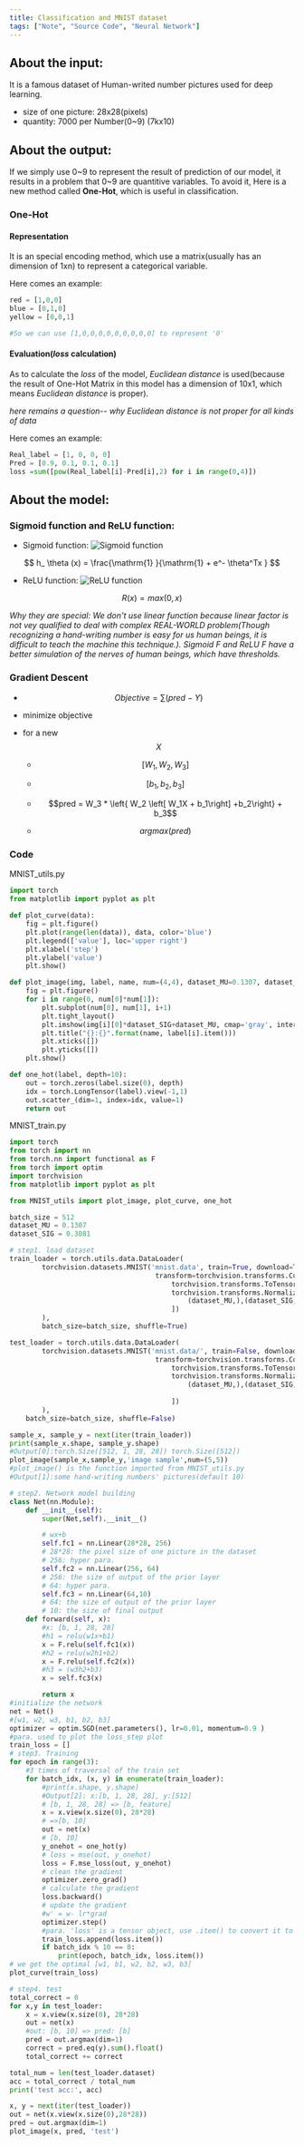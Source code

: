 ```yaml
---
title: Classification and MNIST dataset
tags: ["Note", "Source Code", "Neural Network"]
---
```


## About the input:

It is a famous dataset of Human-writed number pictures used for deep learning.

 * size of one picture: 28x28(pixels)
 * quantity: 7000 per Number(0~9) (7kx10)

## About the output:

If we simply use 0~9 to represent the result of prediction of our model, it results in a problem that 0~9 are quantitive variables. To avoid it, Here is a new method called __One-Hot__, which is useful in classification.

### One-Hot

#### Representation

It is an special encoding method, which use a matrix(usually has an dimension of 1xn) to represent a categorical variable.

Here comes an example:
```python
red = [1,0,0]
blue = [0,1,0]
yellow = [0,0,1]

#So we can use [1,0,0,0,0,0,0,0,0,0] to represent '0'
```

#### Evaluation(_loss_ calculation)

As to calculate the _loss_ of the model, _Euclidean distance_ is used(because the result of One-Hot Matrix in this model has a dimension of 10x1, which means _Euclidean distance_ is proper).

_here remains a question-- why Euclidean distance is not proper for all kinds of data_

Here comes an example:
```python
Real_label = [1, 0, 0, 0]
Pred = [0.9, 0.1, 0.1, 0.1]
loss =sum([pow(Real_label[i]-Pred[i],2) for i in range(0,4)]) 
```

## About the model:

### Sigmoid function and ReLU function:

* Sigmoid function:
![Sigmoid function](https://www.google.com/imgres?imgurl=https%3A%2F%2Fmiro.medium.com%2Fmax%2F1200%2F1*a04iKNbchayCAJ7-0QlesA.png&imgrefurl=https%3A%2F%2Fmedium.com%2F%40toprak.mhmt%2Factivation-functions-for-deep-learning-13d8b9b20e&tbnid=Zl9O5xKIlo6tvM&vet=12ahUKEwjH99qG-tb1AhXYqnIEHciXB-oQMygBegUIARDaAQ..i&docid=HgiWI3njmHtosM&w=1200&h=630&itg=1&q=Sigmoid%20function&hl=en-US&client=ubuntu&ved=2ahUKEwjH99qG-tb1AhXYqnIEHciXB-oQMygBegUIARDaAQ)

$$ h_ \theta (x) =  \frac{\mathrm{1} }{\mathrm{1} + e^- \theta^Tx }  $$
* ReLU function:
![ReLU function](https://www.google.com/imgres?imgurl=https%3A%2F%2Fmiro.medium.com%2Fmax%2F357%2F1*oePAhrm74RNnNEolprmTaQ.png&imgrefurl=https%3A%2F%2Fmedium.com%2F%40kanchansarkar%2Frelu-not-a-differentiable-function-why-used-in-gradient-based-optimization-7fef3a4cecec&tbnid=0UdUiZ4X2VLDiM&vet=12ahUKEwifmaTS-tb1AhWHq3IEHS10CgoQMygBegUIARC-AQ..i&docid=8NiVbpcoDLL_LM&w=357&h=278&itg=1&q=ReLU%20function&hl=en-US&client=ubuntu&ved=2ahUKEwifmaTS-tb1AhWHq3IEHS10CgoQMygBegUIARC-AQ)

$$ R(x) = max(0,x) $$

_Why they are special: We don't use linear function because linear factor is not vey qualified to deal with complex REAL-WORLD problem(Though recognizing a hand-writing number is easy for us human beings, it is difficult to teach the machine this technique.). Sigmoid F and ReLU F have a better simulation of the nerves of human beings, which have thresholds._ 

### Gradient Descent
* $$ Objective = \sum (pred - Y) $$

* minimize objective 

* for a new $$X$$

	* $$[W_1,W_2,W_3]$$

	* $$[b_1,b_2,b_3]$$

	* $$pred = W_3 * \left{ W_2 \left[ W_1X + b_1\right] +b_2\right} + b_3$$

	* $$argmax(pred)$$

### Code

MNIST_utils.py 
```python
import torch
from matplotlib import pyplot as plt

def plot_curve(data):
    fig = plt.figure()
    plt.plot(range(len(data)), data, color='blue')
    plt.legend(['value'], loc='upper right')
    plt.xlabel('step')
    plt.ylabel('value')
    plt.show()

def plot_image(img, label, name, num=(4,4), dataset_MU=0.1307, dataset_SIG=0.3081):
    fig = plt.figure()
    for i in range(0, num[0]*num[1]):
        plt.subplot(num[0], num[1], i+1)
        plt.tight_layout()
        plt.imshow(img[i][0]*dataset_SIG+dataset_MU, cmap='gray', interpolation='none')
        plt.title("{}:{}".format(name, label[i].item()))
        plt.xticks([])
        plt.yticks([])
    plt.show()

def one_hot(label, depth=10):
    out = torch.zeros(label.size(0), depth)
    idx = torch.LongTensor(label).view(-1,1)
    out.scatter_(dim=1, index=idx, value=1)
    return out
```

MNIST_train.py
```python
import torch
from torch import nn
from torch.nn import functional as F
from torch import optim
import torchvision
from matplotlib import pyplot as plt

from MNIST_utils import plot_image, plot_curve, one_hot

batch_size = 512
dataset_MU = 0.1307
dataset_SIG = 0.3081

# step1. load dataset
train_loader = torch.utils.data.DataLoader(
        torchvision.datasets.MNIST('mnist.data', train=True, download=True,
                                    transform=torchvision.transforms.Compose([
                                        torchvision.transforms.ToTensor(),
                                        torchvision.transforms.Normalize(
                                            (dataset_MU,),(dataset_SIG,))
                                        ])
        ),
        batch_size=batch_size, shuffle=True)

test_loader = torch.utils.data.DataLoader(
        torchvision.datasets.MNIST('mnist.data/', train=False, download=True,
                                    transform=torchvision.transforms.Compose([
                                        torchvision.transforms.ToTensor(),
                                        torchvision.transforms.Normalize(
                                            (dataset_MU,),(dataset_SIG,))
                                        
                                        ])
        ),
    batch_size=batch_size, shuffle=False)

sample_x, sample_y = next(iter(train_loader))
print(sample_x.shape, sample_y.shape)
#Output[0]:torch.Size([512, 1, 28, 28]) torch.Size([512])
plot_image(sample_x,sample_y,'image sample',num=(5,5))
#plot_image() is the function imported from MNIST_utils.py
#Output[1]:some hand-writing numbers' pictures(default 10)

# step2. Network model building
class Net(nn.Module):
    def __init__(self):
        super(Net,self).__init__()

        # wx+b
        self.fc1 = nn.Linear(28*28, 256)
        # 28*28: the pixel size of one picture in the dataset
        # 256: hyper para.
        self.fc2 = nn.Linear(256, 64)
        # 256: the size of output of the prior layer
        # 64: hyper para.
        self.fc3 = nn.Linear(64,10)
        # 64: the size of output of the prior layer
        # 10: the size of final output
    def forward(self, x):
        #x: [b, 1, 28, 28]
        #h1 = relu(w1x+b1)
        x = F.relu(self.fc1(x))
        #h2 = relu(w2h1+b2)
        x = F.relu(self.fc2(x))
        #h3 = (w3h2+b3)
        x = self.fc3(x)

        return x
#initialize the network
net = Net()
#[w1, w2, w3, b1, b2, b3]
optimizer = optim.SGD(net.parameters(), lr=0.01, momentum=0.9 )
#para. used to plot the loss_step plot
train_loss = []
# step3. Training
for epoch in range(3):
    #3 times of traversal of the train set
    for batch_idx, (x, y) in enumerate(train_loader):
        #print(x.shape, y.shape)
        #Output[2]: x:[b, 1, 28, 28], y:[512]
        # [b, 1, 28, 28] => [b, feature]
        x = x.view(x.size(0), 28*28)
        # =>[b, 10]
        out = net(x)
        # [b, 10]
        y_onehot = one_hot(y)
        # loss = mse(out, y_onehot)
        loss = F.mse_loss(out, y_onehot)
        # clean the gradient
        optimizer.zero_grad()
        # calculate the gradient
        loss.backward()
        # update the gradient
        #w' = w- lr*grad
        optimizer.step()
        #para. 'loss' is a tensor object, use .item() to convert it to numpy object
        train_loss.append(loss.item())
        if batch_idx % 10 == 0:
            print(epoch, batch_idx, loss.item())
# we get the optimal [w1, b1, w2, b2, w3, b3]
plot_curve(train_loss)

# step4. test
total_correct = 0
for x,y in test_loader:
    x = x.view(x.size(0), 28*28)
    out = net(x)
    #out: [b, 10] => pred: [b]
    pred = out.argmax(dim=1)
    correct = pred.eq(y).sum().float()
    total_correct += correct

total_num = len(test_loader.dataset)
acc = total_correct / total_num
print('test acc:', acc)

x, y = next(iter(test_loader))
out = net(x.view(x.size(0),28*28))
pred = out.argmax(dim=1)
plot_image(x, pred, 'test')

```
